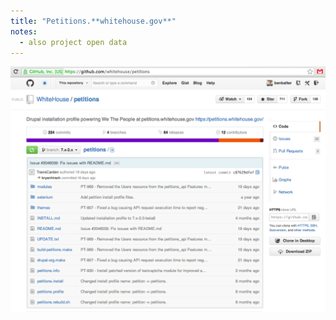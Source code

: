 ```yaml
---
title: "Petitions.**whitehouse.gov**"
notes:
  - also project open data
---
```


![petitions.whitehouse.gov](images/petitions.png)
